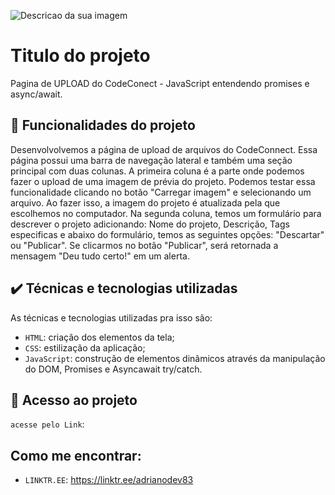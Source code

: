![Descricao da sua imagem](https://imgur.com/xF9M22x.png)

# Titulo do projeto

Pagina de UPLOAD do CodeConect - JavaScript entendendo promises e async/await.

## 🔨 Funcionalidades do projeto

Desenvolvolvemos a página de upload de arquivos do CodeConnect. Essa página possui uma barra de navegação lateral e também uma seção principal com duas colunas. A primeira coluna é a parte onde podemos fazer o upload de uma imagem de prévia do projeto. Podemos testar essa funcionalidade clicando no botão "Carregar imagem" e selecionando um arquivo. Ao fazer isso, a imagem do projeto é atualizada pela que escolhemos no computador.
Na segunda coluna, temos um formulário para descrever o projeto adicionando: Nome do projeto, Descrição, Tags especificas e abaixo do formulário, temos as seguintes opções: "Descartar" ou "Publicar". Se clicarmos no botão "Publicar", será retornada a mensagem "Deu tudo certo!" em um alerta.

## ✔️ Técnicas e tecnologias utilizadas

As técnicas e tecnologias utilizadas pra isso são:

- `HTML`: criação dos elementos da tela;
- `CSS`: estilização da aplicação;
- `JavaScript`: construção de elementos dinâmicos através da manipulação do DOM, Promises e Asyncawait try/catch.

## 📁 Acesso ao projeto

`acesse pelo Link`:

## Como me encontrar:

- `LINKTR.EE`: https://linktr.ee/adrianodev83


